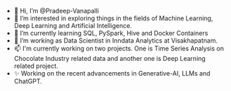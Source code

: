 - 👋 Hi, I’m @Pradeep-Vanapalli
- 👀 I’m interested in exploring things in the fields of Machine Learning, Deep Learning and Artificial Intelligence.
- 🌱 I’m currently learning SQL, PySpark, Hive and Docker Containers
- 💞️ I’m working as Data Scientist in Inndata Analytics at Visakhapatnam.
- 📫 I'm currently working on two projects. One is Time Series Analysis on Chocolate Industry related data and another one is Deep Learning related project.
- ✨ Working on the recent advancements in Generative-AI, LLMs and ChatGPT.

<!---
Pradeep-Vanapalli/Pradeep-Vanapalli is a ✨ special ✨ repository because its `README.md` (this file) appears on your GitHub profile.
You can click the Preview link to take a look at your changes.
--->
